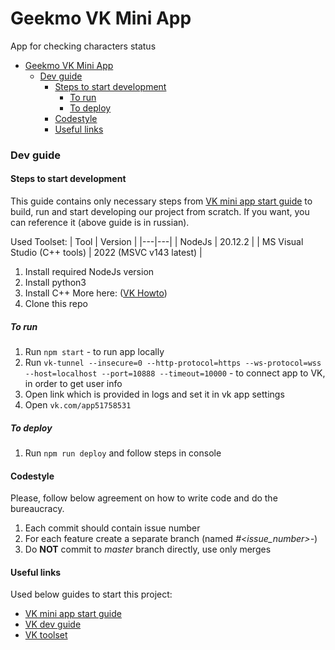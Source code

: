 # Geekmo VK Mini App

App for checking characters status

- [Geekmo VK Mini App](#geekmo-vk-mini-app)
    - [Dev guide](#dev-guide)
      - [Steps to start development](#steps-to-start-development)
        - [To run](#to-run)
        - [To deploy](#to-deploy)
      - [Codestyle](#codestyle)
      - [Useful links](#useful-links)

### Dev guide

#### Steps to start development

This guide contains only necessary steps from [VK mini app start guide](https://dev.vk.com/ru/mini-apps/getting-started) to build, run and start developing our project from scratch. If you want, you can reference it (above guide is in russian).

Used Toolset:
| Tool | Version |
|---|---|
| NodeJs  | 20.12.2 |
| MS Visual Studio (C++ tools) | 2022 (MSVC v143 latest) | 

1. Install required NodeJs version
2. Install python3
3. Install C++
   More here: ([VK Howto](https://dev.vk.com/ru/mini-apps/software-installation))
4. Clone this repo

##### To run
1. Run `npm start` - to run app locally
2. Run `vk-tunnel --insecure=0 --http-protocol=https --ws-protocol=wss --host=localhost --port=10888 --timeout=10000` - to connect app to VK, in order to get user info
3. Open link which is provided in logs and set it in vk app settings
4. Open `vk.com/app51758531` 

##### To deploy
1. Run `npm run deploy` and follow steps in console

#### Codestyle

Please, follow below agreement on how to write code and do the bureaucracy.

1. Each commit should contain issue number
2. For each feature create a separate branch (named *#<issue_number>-<issue-name>*)
3. Do **NOT** commit to *master* branch directly, use only merges

#### Useful links

Used below guides to start this project:
- [VK mini app start guide](https://dev.vk.com/ru/mini-apps/getting-started)
- [VK dev guide](https://vk.com/dev)
- [VK toolset](https://dev.vk.com/ru/mini-apps/software-installation)